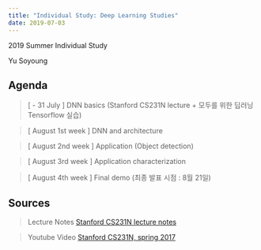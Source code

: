 ```yaml
---
title: "Individual Study: Deep Learning Studies"
date: 2019-07-03
---
```


2019 Summer Individual Study

Yu Soyoung

## Agenda

> [ - 31 July ] DNN basics (Stanford CS231N lecture + 모두를 위한 딥러닝 Tensorflow 실습)

> [ August 1st week ] DNN and architecture

> [ August 2nd week ] Application (Object detection)

> [ August 3rd week ] Application characterization

> [ August 4th week ] Final demo (최종 발표 시점 : 8월 21일)



## Sources

> Lecture Notes [Stanford CS231N lecture notes](http://cs231n.github.io)

> Youtube Video [Stanford CS231N, spring 2017](https://youtu.be/vT1JzLTH4G4)
